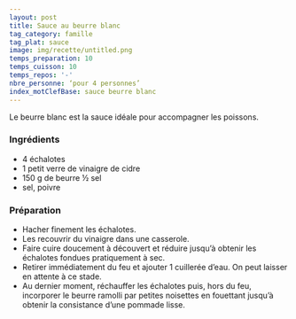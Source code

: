 ```yaml
---
layout: post
title: Sauce au beurre blanc
tag_category: famille
tag_plat: sauce
image: img/recette/untitled.png
temps_preparation: 10
temps_cuisson: 10
temps_repos: '-'
nbre_personne: ‘pour 4 personnes’
index_motClefBase: sauce beurre blanc
---
```

Le beurre blanc est la sauce idéale pour accompagner les poissons.

### Ingrédients
* 4 échalotes
* 1 petit verre de vinaigre de cidre
* 150 g de beurre ½ sel
* sel, poivre

### Préparation
* Hacher finement les échalotes.
* Les recouvrir du vinaigre dans une casserole.
* Faire cuire doucement à découvert et réduire jusqu’à obtenir les échalotes fondues pratiquement à sec.
* Retirer immédiatement du feu et ajouter 1 cuillerée d’eau. On peut laisser en attente à ce stade.
* Au dernier moment, réchauffer les échalotes puis, hors du feu, incorporer le beurre ramolli par petites noisettes en fouettant jusqu’à obtenir la consistance d’une pommade lisse.
